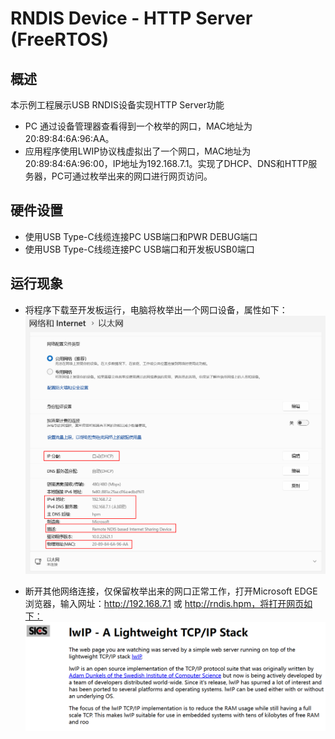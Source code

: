 # RNDIS Device - HTTP Server (FreeRTOS)

## 概述

本示例工程展示USB RNDIS设备实现HTTP Server功能

- PC 通过设备管理器查看得到一个枚举的网口，MAC地址为20:89:84:6A:96:AA。
- 应用程序使用LWIP协议栈虚拟出了一个网口，MAC地址为20:89:84:6A:96:00，IP地址为192.168.7.1。实现了DHCP、DNS和HTTP服务器，PC可通过枚举出来的网口进行网页访问。

## 硬件设置

- 使用USB Type-C线缆连接PC USB端口和PWR DEBUG端口
- 使用USB Type-C线缆连接PC USB端口和开发板USB0端口

## 运行现象

- 将程序下载至开发板运行，电脑将枚举出一个网口设备，属性如下：
![ethernet_property.png](../doc/ethernet_property.png)

- 断开其他网络连接，仅保留枚举出来的网口正常工作，打开Microsoft EDGE浏览器，输入网址：http://192.168.7.1 或 http://rndis.hpm，将打开网页如下：
![website.png](../doc/website.png)
